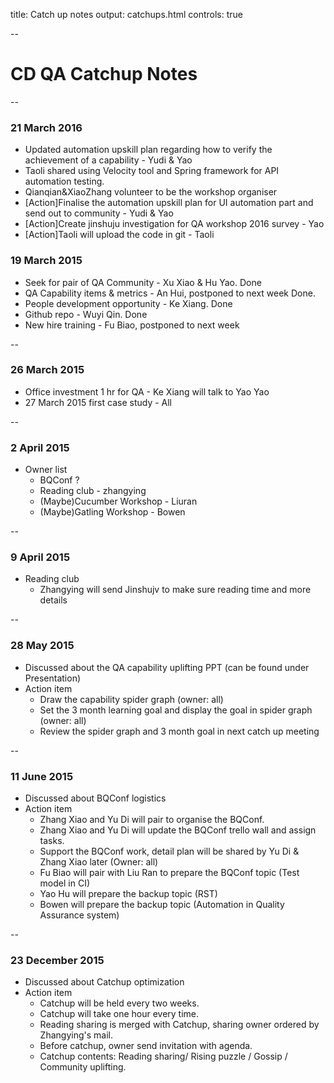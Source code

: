 title: Catch up notes
output: catchups.html
controls: true

--

# CD QA Catchup Notes

--

### 21 March 2016
* Updated automation upskill plan regarding how to verify the achievement of a capability - Yudi & Yao 
* Taoli shared using Velocity tool and Spring framework for API automation testing.
* Qianqian&XiaoZhang volunteer to be the workshop organiser 
* [Action]Finalise the automation upskill plan for UI automation part and send out to community - Yudi & Yao
* [Action]Create jinshuju investigation for QA workshop 2016 survey - Yao
* [Action]Taoli will upload the code in git - Taoli




### 19 March 2015

* Seek for pair of QA Community - Xu Xiao & Hu Yao. Done
* QA Capability items & metrics - An Hui, postponed to next week Done.
* People development opportunity - Ke Xiang. Done
* Github repo - Wuyi Qin. Done
* New hire training - Fu Biao, postponed to next week

--

### 26 March 2015

* Office investment 1 hr for QA - Ke Xiang will talk to Yao Yao
* 27 March 2015 first case study - All

--

### 2 April 2015

* Owner list
	- BQConf ?
	- Reading club - zhangying
	- (Maybe)Cucumber Workshop - Liuran
	- (Maybe)Gatling Workshop - Bowen

--

### 9 April 2015

* Reading club
	- Zhangying will send Jinshujv to make sure reading time and more details

--

### 28 May 2015

* Discussed about the QA capability uplifting PPT (can be found under Presentation)
* Action item
  - Draw the capability spider graph (owner: all)
  - Set the 3 month learning goal and display the goal in spider graph (owner: all)
  - Review the spider graph and 3 month goal in next catch up meeting

--

### 11 June 2015

* Discussed about BQConf logistics
* Action item
  - Zhang Xiao and Yu Di will pair to organise the BQConf.
  - Zhang Xiao and Yu Di will update the BQConf trello wall and assign tasks.
  - Support the BQConf work, detail plan will be shared by Yu Di & Zhang Xiao later (Owner: all)
  - Fu Biao will pair with Liu Ran to prepare the BQConf topic (Test model in CI)
  - Yao Hu will prepare the backup topic (RST)
  - Bowen will prepare the backup topic (Automation in Quality Assurance system)

--

### 23 December 2015

* Discussed about Catchup optimization
* Action item
  - Catchup will be held every two weeks.
  - Catchup will take one hour every time.
  - Reading sharing is merged with Catchup, sharing owner ordered by Zhangying's mail.
  - Before catchup, owner send invitation with agenda.
  - Catchup contents: Reading sharing/ Rising puzzle / Gossip / Community uplifting.
